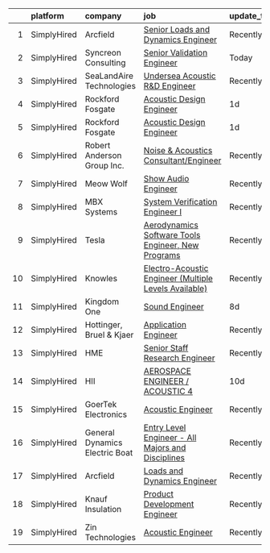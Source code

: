 

|    | platform    | company                        | job                                                                                                                                                                 | update_time   | location         |
|---:|:------------|:-------------------------------|:--------------------------------------------------------------------------------------------------------------------------------------------------------------------|:--------------|:-----------------|
|  1 | SimplyHired | Arcfield                       | [Senior Loads and Dynamics Engineer](https://www.simplyhired.com/job/ewmZjjE-VCt0grOFR0kFzm53GYDycXWhuhcTpAoa1ZYuSER0-kXQRg?q=acoustic+engineer)                    | Recently      | Brookpark, OH    |
|  2 | SimplyHired | Syncreon Consulting            | [Senior Validation Engineer](https://www.simplyhired.com/job/kdhUFy_Zh5xcqx3-MSxIVBYdBTTP2hBiBpR4hiYofaWqQawGeEL-wQ?q=acoustic+engineer)                            | Today         | Irvine, CA       |
|  3 | SimplyHired | SeaLandAire Technologies       | [Undersea Acoustic R&D Engineer](https://www.simplyhired.com/job/hZd4MM6ivHSqQ2hKkSFxDcuc5th9uhpbq2X99tdFufOh7nbm-htf8A?q=acoustic+engineer)                        | Recently      | Jackson, MI      |
|  4 | SimplyHired | Rockford Fosgate               | [Acoustic Design Engineer](https://www.simplyhired.com/job/SD7WGheU6u4QKE4RNnOUyGEYqSzuMNGOEALp8R8aHjss43-57y_jQQ?q=acoustic+engineer)                              | 1d            | Tempe, AZ        |
|  5 | SimplyHired | Rockford Fosgate               | [Acoustic Design Engineer](https://www.simplyhired.com/job/SD7WGheU6u4QKE4RNnOUyGEYqSzuMNGOEALp8R8aHjss43-57y_jQQ?q=acoustic+engineer)                              | 1d            | Tempe, AZ        |
|  6 | SimplyHired | Robert Anderson Group Inc.     | [Noise & Acoustics Consultant/Engineer](https://www.simplyhired.com/job/3RQyZ2epzGM_J7msygI1rKSrCCt5vftupBGmy5O7vl85YaWUn7J1Hw?q=acoustic+engineer)                 | Recently      | Dearborn, MI     |
|  7 | SimplyHired | Meow Wolf                      | [Show Audio Engineer](https://www.simplyhired.com/job/R7Tc5bsdsYuO1KU3g8_vBJOutQ1_0Clb2C9qjswccZXSiIhB-f-LCQ?q=acoustic+engineer)                                   | Recently      | Santa Fe, NM     |
|  8 | SimplyHired | MBX Systems                    | [System Verification Engineer I](https://www.simplyhired.com/job/E2FhhvtZ_1ihp80o3GQoC23vEQq5L4yEchTlEXQLHx0I_h1UkTIZKA?q=acoustic+engineer)                        | Recently      | Libertyville, IL |
|  9 | SimplyHired | Tesla                          | [Aerodynamics Software Tools Engineer, New Programs](https://www.simplyhired.com/job/zO8gcthxFQqgNmwD9bdYUrhRy13Ovr3XTHhU0ibGJoZo7L7tcfLxOw?q=acoustic+engineer)    | Recently      | Hawthorne, CA    |
| 10 | SimplyHired | Knowles                        | [Electro-Acoustic Engineer (Multiple Levels Available)](https://www.simplyhired.com/job/ke2PSvcU7MPCSsVbDMT231HGhQBH2RM7CZ0Iuq3fFUDbP-vw3MR87w?q=acoustic+engineer) | Recently      | Itasca, IL       |
| 11 | SimplyHired | Kingdom One                    | [Sound Engineer](https://www.simplyhired.com/job/D2LQHNIwFHvgTlB4tj36WYmp9f8glTy01A28EePZEj8JHpXnSjjyGw?q=acoustic+engineer)                                        | 8d            | Hollywood, CA    |
| 12 | SimplyHired | Hottinger, Bruel & Kjaer       | [Application Engineer](https://www.simplyhired.com/job/JT4fvqX6RI62FVA5jtwsiF6XoSzPTjA5CVvybxJvo4aeZaNBVILCqA?q=acoustic+engineer)                                  | Recently      | Marlborough, MA  |
| 13 | SimplyHired | HME                            | [Senior Staff Research Engineer](https://www.simplyhired.com/job/DWSx_PJdZZ5SSUJMR2j5hLp7R-m3-sybyvw76RZYavxh49boLNtuPg?q=acoustic+engineer)                        | Recently      | Carlsbad, CA     |
| 14 | SimplyHired | HII                            | [AEROSPACE ENGINEER / ACOUSTIC 4](https://www.simplyhired.com/job/cWgzE7fKt2gQzN0v9_mzenN_whM88wqp_MAA1PmUpWgo8nUwQp78gg?q=acoustic+engineer)                       | 10d           | Newport News, VA |
| 15 | SimplyHired | GoerTek Electronics            | [Acoustic Engineer](https://www.simplyhired.com/job/6PCRn1TvdVHUtgaBVR0h94emv2uxOzR_4uSK_IuRvsCPjwVVty_QTg?q=acoustic+engineer)                                     | Recently      | Santa Clara, CA  |
| 16 | SimplyHired | General Dynamics Electric Boat | [Entry Level Engineer - All Majors and Disciplines](https://www.simplyhired.com/job/mZBpEuDp-XRP-65DxhFyFP0qHkdFsGb7sqOExAwDeLVsiPN4Mp1NXg?q=acoustic+engineer)     | Recently      | Groton, CT       |
| 17 | SimplyHired | Arcfield                       | [Loads and Dynamics Engineer](https://www.simplyhired.com/job/kbnmN_SeQvULGsndlzugAELD5uX81K3p6n3_VSX8aXxAT7sKh0i67A?q=acoustic+engineer)                           | Recently      | Brookpark, OH    |
| 18 | SimplyHired | Knauf Insulation               | [Product Development Engineer](https://www.simplyhired.com/job/iScZ4AdYZ8lYoHGtGa-5r7do-VmnP1WHcSCuhfZ92-gJI3Fy-65wrQ?q=acoustic+engineer)                          | Recently      | Shelbyville, IN  |
| 19 | SimplyHired | Zin Technologies               | [Acoustic Engineer](https://www.simplyhired.com/job/wWi7-1RwPW8ErPqRc-PrU4yaEKT7xMbmbGDqLT_Fp_h9X61NsIp9Sg?q=acoustic+engineer)                                     | Recently      | Remote           |